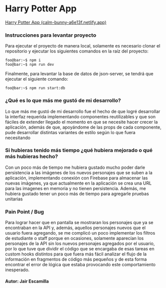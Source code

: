 # Harry Potter App
[Harry Potter App (calm-bunny-a6e13f.netlify.app)](https://calm-bunny-a6e13f.netlify.app/)

### Instrucciones para levantar proyecto

Para ejecutar el proyecto de manera local, solamente es necesario clonar el repositorio y ejecutar los siguientes comandos en la raíz del proyecto:

```console
foo@bar:~$ npm i
foo@bar:~$ npm run dev
```

Finalmente, para levantar la base de datos de json-server, se tendrá que ejecutar el siguiente comando:

```console
foo@bar:~$ npm run start:db
```

### ¿Qué es lo que más me gustó de mi desarrollo?

Lo que más me gustó de mi desarrollo fue el hecho de que logré desarrollar la interfaz requerida implementando componentes reutilizables y que son fáciles de extender llegado el momento en que se necesite hacer crecer la aplicación, además de que, apoyándome de las props de cada componente, pude desarrollar distintas variantes de estilo según lo que fuera necesitando

### Si hubieras tenido más tiempo ¿qué hubiera mejorado o qué más hubieras hecho?

Con un poco más de tiempo me hubiera gustado mucho poder darle persistencia a las imágenes de los nuevos personajes que se suben a la aplicación, implementando conexión con Firebase para almacenar las nuevas imágenes, ya que actualmente en la aplicación se crea una URL para las imagenes en memoria y no tienen persistencia. Además, me hubiera gustado tener un poco más de tiempo para agregarle pruebas unitarias

### Pain Point / Bug

Para lograr hacer que en pantalla se mostraran los personajes que ya se encontraban en la API y, además, aquellos personajes nuevos que el usuario fuera agregando, se me complicó un poco implementar los filtros de estudiante o staff porque en ocasiones, solamente aparecían los personajes de la API sin los nuevos personajes agregados por el usuario, por lo que tuve que dividir el código que se encargaba de esas tareas en custom hooks distintos para que fuera más fácil analizar el flujo de la información en fragmentos de código más pequeños y de esta forma encontrar el error de lógica que estaba provocando este comportamiento inesperado.

#### Autor: Jair Escamilla
